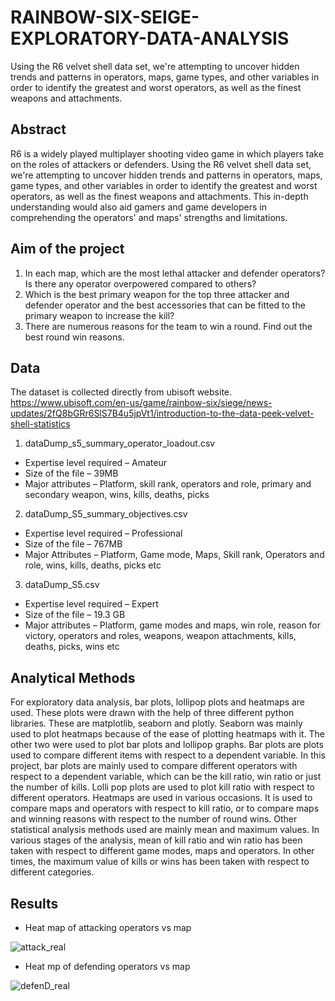 # RAINBOW-SIX-SEIGE-EXPLORATORY-DATA-ANALYSIS
Using the R6 velvet shell data set, we're attempting to uncover hidden trends and patterns in operators, maps, game types, and other variables in order to identify the greatest and worst operators, as well as the finest weapons and attachments.

## Abstract
R6 is a widely played multiplayer shooting video game in which players take on the roles of attackers or defenders. Using the R6 velvet shell data set, we're attempting to uncover hidden trends and patterns in operators, maps, game types, and other variables in order to identify the greatest and worst operators, as well as the finest weapons and attachments. This in-depth understanding would also aid gamers and game developers in comprehending the operators' and maps' strengths and limitations.

## Aim of the project
1. In each map, which are the most lethal attacker and defender operators? Is there any operator overpowered compared to others?
2. Which is the best primary weapon for the top three attacker and defender operator and the best accessories that can be fitted to the primary weapon to increase the kill?
3. There are numerous reasons for the team to win a round. Find out the best round win reasons.

## Data
The dataset is collected directly from ubisoft website.
https://www.ubisoft.com/en-us/game/rainbow-six/siege/news-updates/2fQ8bGRr6SlS7B4u5jpVt1/introduction-to-the-data-peek-velvet-shell-statistics

1. dataDump_s5_summary_operator_loadout.csv
  * Expertise level required – Amateur
  * Size of the file – 39MB
  * Major attributes – Platform, skill rank, operators and role, primary and secondary weapon, wins, kills, deaths, picks

2. dataDump_S5_summary_objectives.csv
* Expertise level required – Professional
* Size of the file – 767MB
* Major Attributes – Platform, Game mode, Maps, Skill rank, Operators and role, wins, kills, deaths, picks etc

3. dataDump_S5.csv
* Expertise level required – Expert
* Size of the file – 19.3 GB
* Major attributes – Platform, game modes and maps, win role, reason for victory, operators and roles, weapons, weapon attachments, kills, deaths, picks, wins etc

## Analytical Methods
For exploratory data analysis, bar plots, lollipop plots and heatmaps are used. These plots were drawn with the help of three different python libraries. These are matplotlib, seaborn and plotly. Seaborn was mainly used to plot heatmaps because of the ease of plotting heatmaps with it. The other two were used to plot bar plots and lollipop graphs.
Bar plots are plots used to compare different items with respect to a dependent variable. In this project, bar plots are mainly used to compare different operators with respect to a dependent variable, which can be the kill ratio, win ratio or just the number of kills. Lolli pop plots are used to plot kill ratio with respect to different operators. Heatmaps are used in various occasions. It is used to compare maps and operators with respect to kill ratio, or to compare maps and winning reasons with respect to the number of round wins.
Other statistical analysis methods used are mainly mean and maximum values. In various stages of the analysis, mean of kill ratio and win ratio has been taken with respect to different game modes, maps and operators. In other times, the maximum value of kills or wins has been taken with respect to different categories.

## Results
* Heat map of attacking operators vs map

![attack_real](https://user-images.githubusercontent.com/115481947/210448609-1d28a17f-be93-4eb4-853f-445e7854389d.png)

* Heat mp of defending operators vs map

![defenD_real](https://user-images.githubusercontent.com/115481947/210448647-1111e4c2-20b0-4e6a-b883-6559c1eac25f.png)

